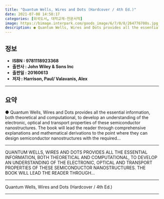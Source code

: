 ```yaml
---
title: "Quantum Wells, Wires and Dots (Hardcover / 4th Ed.)"
date: 2021-07-08 14:58:17
categories: [외국도서, 대학교재-전문서적]
image: https://bimage.interpark.com/goods_image/6/7/0/8/264776708s.jpg
description: ● Quantum Wells, Wires and Dots provides all the essential information, both theoretical and computational, to develop an understanding of the electronic, opti
---
```


## **정보**

- **ISBN : 9781118923368**
- **출판사 : John Wiley & Sons Inc**
- **출판일 : 20160613**
- **저자 : Harrison, Paul/ Valavanis, Alex**

------



## **요약**

●  Quantum Wells, Wires and Dots provides all the essential information, both theoretical and computational, to develop an understanding of the electronic, optical and transport properties of these semiconductor nanostructures. The book will lead the reader through comprehensive explanations and mathematical derivations to the point where they can design semiconductor nanostructures with the required...

------

QUANTUM WELLS, WIRES AND DOTS PROVIDES ALL THE ESSENTIAL INFORMATION, BOTH THEORETICAL AND COMPUTATIONAL, TO DEVELOP AN UNDERSTANDING OF THE ELECTRONIC, OPTICAL AND TRANSPORT PROPERTIES OF THESE SEMICONDUCTOR NANOSTRUCTURES. THE BOOK WILL LEAD THE READER THROUGH... 

------


Quantum Wells, Wires and Dots (Hardcover / 4th Ed.) 

------


